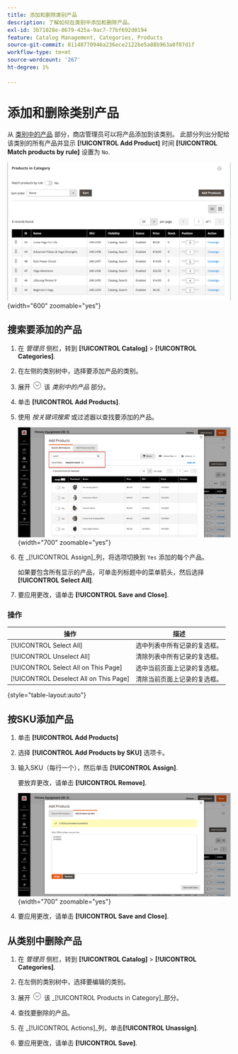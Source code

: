 ```yaml
---
title: 添加和删除类别产品
description: 了解如何在类别中添加和删除产品。
exl-id: 3b71028e-8679-425a-9ac7-77bf692d0194
feature: Catalog Management, Categories, Products
source-git-commit: 01148770946a236ece2122be5a88b963a0f07d1f
workflow-type: tm+mt
source-wordcount: '267'
ht-degree: 1%

---
```


# 添加和删除类别产品

从 [类别中的产品](categories-product-assignments.md) 部分，商店管理员可以将产品添加到该类别。 此部分列出分配给该类别的所有产品并显示 **[!UICONTROL Add Product]** 时间 **[!UICONTROL Match products by rule]** 设置为 `No`.

![类别中的产品区域](./assets/category-products-in-category.png){width="600" zoomable="yes"}

## 搜索要添加的产品

1. 在 _管理员_ 侧栏，转到 **[!UICONTROL Catalog]** > **[!UICONTROL Categories]**.

1. 在左侧的类别树中，选择要添加产品的类别。

1. 展开 ![扩展选择器](../assets/icon-display-expand.png) 该 _类别中的产品_ 部分。

1. 单击 **[!UICONTROL Add Products]**.

1. 使用 _按关键词搜索_ 或过滤器以查找要添加的产品。

   ![“搜索所有产品”选项卡](./assets/search-all-product.png){width="700" zoomable="yes"}

1. 在 _[!UICONTROL Assign]_列，将选项切换到 `Yes` 添加的每个产品。

   如果要包含所有显示的产品，可单击列标题中的菜单箭头，然后选择 **[!UICONTROL Select All]**.

1. 要应用更改，请单击 **[!UICONTROL Save and Close]**.

### 操作

| 操作 | 描述 |
|--- |--- |
| [!UICONTROL Select All] | 选中列表中所有记录的复选框。 |
| [!UICONTROL Unselect All] | 清除列表中所有记录的复选框。 |
| [!UICONTROL Select All on This Page] | 选中当前页面上记录的复选框。 |
| [!UICONTROL Deselect All on This Page] | 清除当前页面上记录的复选框。 |

{style="table-layout:auto"}

## 按SKU添加产品

1. 单击 **[!UICONTROL Add Products]**

1. 选择 **[!UICONTROL Add Products by SKU]** 选项卡。

1. 输入SKU（每行一个），然后单击 **[!UICONTROL Assign]**.

   要放弃更改，请单击 **[!UICONTROL Remove]**.

   ![“按SKU添加产品”选项卡](./assets/add-product-by-sku.png){width="700" zoomable="yes"}

1. 要应用更改，请单击 **[!UICONTROL Save and Close]**.

## 从类别中删除产品

1. 在 _管理员_ 侧栏，转到 **[!UICONTROL Catalog]** > **[!UICONTROL Categories]**.

1. 在左侧的类别树中，选择要编辑的类别。

1. 展开 ![扩展选择器](../assets/icon-display-expand.png) 该 _[!UICONTROL Products in Category]_部分。

1. 查找要删除的产品。

1. 在 _[!UICONTROL Actions]_列，单击&#x200B;**[!UICONTROL Unassign]**.

1. 要应用更改，请单击 **[!UICONTROL Save]**.
